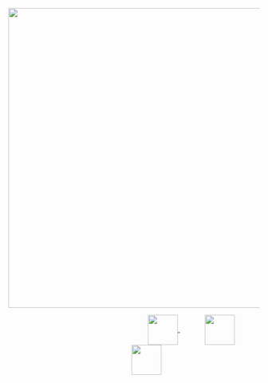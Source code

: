 <p align="center">
<a href="https://www.nvidia.com/ko-kr/geforce/graphics-cards/40-series/rtx-4090/" target="_blank">
<img src="https://user-images.githubusercontent.com/101509164/221413898-02e95d06-5910-4395-ac43-263176b0a91b.png" width="600">
</a>
</p>

<p align="center">
<a href="mailto:aprkfrmrgua@gmail.com" target="_blank">
  <img src="https://user-images.githubusercontent.com/101509164/196611221-2e0f4522-8b05-4895-a00d-148394ad7811.png" style="padding-left:230px;" width="60" align="center">
</a>
<a href="mailto:dnjfdid14@naver.com" target="_blank">
  <img src="https://user-images.githubusercontent.com/101509164/196611966-8736d416-ee3e-4f7d-9105-05f560be95e0.png" style="padding-left:50px;" width="60" align="center">
</a>
<a href="https://velog.io/@aprkfrmrgua" target="_blank">
  <img src="https://user-images.githubusercontent.com/101509164/196610533-424a8bb1-a6c6-48f2-a249-9535aca149da.png" style="padding-left:50px;" width="60" align="center">
</a>
</p>
